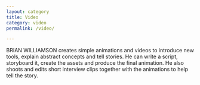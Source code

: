 ```yaml
---
layout: category
title: Video
category: video
permalink: /video/

---
```


BRIAN WILLIAMSON creates simple animations and videos to introduce new tools, explain abstract concepts and tell stories. He can write a script, storyboard it, create the assets and produce the final animation. He also shoots and edits short interview clips together with the animations to help tell the story.
